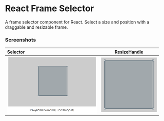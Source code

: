 # React Frame Selector

A frame selector component for React.
Select a size and position with a draggable and resizable frame. 

### Screenshots

| Selector                       | ResizeHandle                                  |
|:-------------------------------|-----------------------------------------------|
| ![Screenshot](./assets/base.png) | ![Screenshot 2](./assets/resize.png) | 